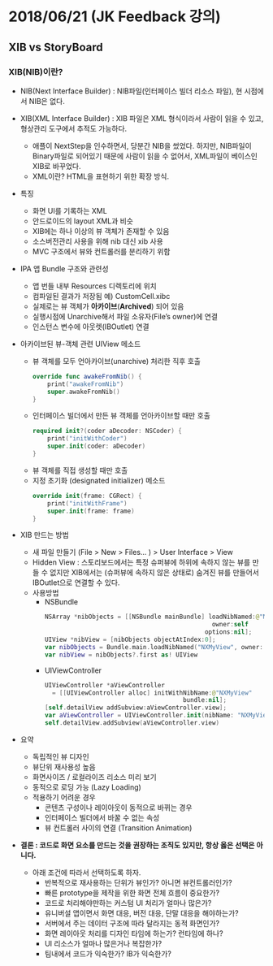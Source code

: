 # 2018/06/21 (JK Feedback 강의)
## XIB vs StoryBoard

### XIB(NIB)이란?
- NIB(Next Interface Builder) : NIB파일(인터페이스 빌더 리소스 파일), 현 시점에서 NIB은 없다.
- XIB(XML Interface Builder) : XIB 파일은 XML 형식이라서 사람이 읽을 수 있고, 형상관리 도구에서 추적도 가능하다.
  - 애플이 NextStep을 인수하면서, 당분간 NIB을 썼었다. 하지만, NIB파일이 Binary파일로 되어있기 때문에 사람이 읽을 수 없어서, XML파일이 베이스인  XIB로 바꾸었다.
  - XML이란? HTML을 표현하기 위한 확장 방식.
- 특징
  - 화면 UI를 기록하는 XML
  - 안드로이드의 layout XML과 비슷
  - XIB에는 하나 이상의 뷰 객체가 존재할 수 있음
  - 소스버전관리 사용을 위해 nib 대신 xib 사용
  - MVC 구조에서 뷰와 컨트롤러를 분리하기 위함

- IPA 앱 Bundle 구조와 관련성
  - 앱 번들 내부 Resources 디렉토리에 위치
  - 컴파일된 결과가 저장됨 예) CustomCell.xibc
  - 실제로는 뷰 객체가 **아카이브**(**Archived**) 되어 있음
  - 실행시점에 Unarchive해서 파일 소유자(File’s owner)에 연결
  - 인스턴스 변수에 아웃렛(IBOutlet) 연결

- 아카이브된 뷰-객체 관련 UIView 메소드
  - 뷰 객체를 모두 언아카이브(unarchive) 처리한 직후 호출
    ```swift
    override func awakeFromNib() {
        print("awakeFromNib")
        super.awakeFromNib()
    }
    ```
  - 인터페이스 빌더에서 만든 뷰 객체를 언아카이브할 때만 호출
    ```swift
    required init?(coder aDecoder: NSCoder) {
        print("initWithCoder")
        super.init(coder: aDecoder)
    }
    ```
  - 뷰 객체를 직접 생성할 때만 호출
  - 지정 초기화 (designated initializer) 메소드
    ```swift
    override init(frame: CGRect) {
        print("initWithFrame")
        super.init(frame: frame)
    }
    ```

- XIB 만드는 방법
  - 새 파일 만들기 (File > New > Files... ) > User Interface > View
  - Hidden View : 스토리보드에서는 특정 슈퍼뷰에 하위에 속하지 않는 뷰를 만들 수 없지만 XIB에서는 (슈퍼뷰에 속하지 않은 상태로) 숨겨진 뷰를 만들어서 IBOutlet으로 연결할 수 있다.
  - 사용방법
    - NSBundle
      ```swift
      NSArray *nibObjects = [[NSBundle mainBundle] loadNibNamed:@"NXMyView"
                                                    owner:self
                                                  options:nil];
      UIView *nibView = [nibObjects objectAtIndex:0];
      var nibObjects = Bundle.main.loadNibNamed("NXMyView", owner: self, options: nil)
      var nibView = nibObjects?.first as! UIView
      ```
    - UIViewController
      ```swift
      UIViewController *aViewController
        = [[UIViewController alloc] initWithNibName:@"NXMyView"
                                            bundle:nil];
      [self.detailView addSubview:aViewController.view];
      var aViewController = UIViewController.init(nibName: "NXMyView", bundle: nil)
      self.detailView.addSubview(aViewController.view)
      ```
- 요약
  - 독립적인 뷰 디자인
  - 뷰단위 재사용성 높음
  - 화면사이즈 / 로컬라이즈 리소스 미리 보기
  - 동적으로 로딩 가능 (Lazy Loading)
  - 적용하기 어려운 경우
    - 콘텐츠 구성이나 레이아웃이 동적으로 바뀌는 경우
    - 인터페이스 빌더에서 바꿀 수 없는 속성
    - 뷰 컨트롤러 사이의 연결 (Transition Animation)

- **결론 : 코드로 화면 요소를 만드는 것을 권장하는 조직도 있지만, 항상 옳은 선택은 아니다.**
  - 아래 조건에 따라서 선택하도록 하자.
    - 반복적으로 재사용하는 단위가 뷰인가? 아니면 뷰컨트롤러인가?
    - 빠른 prototype을 제작을 위한 화면 전체 흐름이 중요한가?
    - 코드로 처리해야만하는 커스텀 UI 처리가 얼마나 많은가?
    - 유니버설 앱이면서 화면 대응, 버전 대응, 단말 대응을 해야하는가?
    - 서버에서 주는 데이터 구조에 따라 달라지는 동적 화면인가?
    - 화면 레이아웃 처리를 디자인 타임에 하는가? 런타임에 하나?
    - UI 리소스가 얼마나 많은거나 복잡한가?
    - 팀내에서 코드가 익숙한가? IB가 익숙한가?
